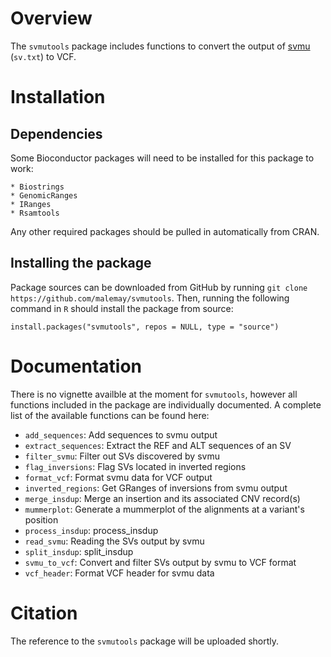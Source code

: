 # Overview

The `svmutools` package includes functions to convert the output of
[svmu](https://github.com/mahulchak/svmu) (`sv.txt`) to VCF.

# Installation

## Dependencies

Some Bioconductor packages will need to be installed for this package to work:

	* Biostrings
	* GenomicRanges
	* IRanges
	* Rsamtools

Any other required packages should be pulled in automatically from CRAN.

## Installing the package

Package sources can be downloaded from GitHub by running `git clone https://github.com/malemay/svmutools`.
Then, running the following command in `R` should install the package from source:

	install.packages("svmutools", repos = NULL, type = "source")

# Documentation

There is no vignette availble at the moment for `svmutools`, however all functions
included in the package are individually documented. A complete list of the
available functions can be found here:

* `add_sequences`: Add sequences to svmu output
* `extract_sequences`: Extract the REF and ALT sequences of an SV
* `filter_svmu`: Filter out SVs discovered by svmu
* `flag_inversions`: Flag SVs located in inverted regions
* `format_vcf`: Format svmu data for VCF output
* `inverted_regions`: Get GRanges of inversions from svmu output
* `merge_insdup`: Merge an insertion and its associated CNV record(s)
* `mummerplot`: Generate a mummerplot of the alignments at a variant's position
* `process_insdup`: process_insdup
* `read_svmu`: Reading the SVs output by svmu
* `split_insdup`: split_insdup
* `svmu_to_vcf`: Convert and filter SVs output by svmu to VCF format
* `vcf_header`: Format VCF header for svmu data

# Citation

The reference to the `svmutools` package will be uploaded shortly.

